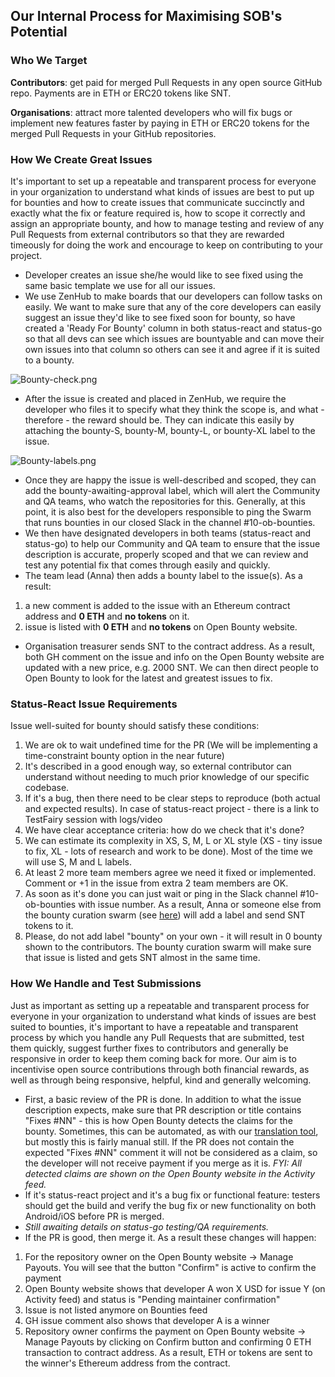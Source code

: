 ## Our Internal Process for Maximising SOB's Potential

### Who We Target

**Contributors**: get paid for merged Pull Requests in any open source
GitHub repo. Payments are in ETH or ERC20 tokens like SNT.

**Organisations**: attract more talented developers who will fix bugs or
implement new features faster by paying in ETH or ERC20 tokens for the
merged Pull Requests in your GitHub repositories.

### How We Create Great Issues

It's important to set up a repeatable and transparent process for
everyone in your organization to understand what kinds of issues are
best to put up for bounties and how to create issues that communicate
succinctly and exactly what the fix or feature required is, how to scope
it correctly and assign an appropriate bounty, and how to manage testing
and review of any Pull Requests from external contributors so that they
are rewarded timeously for doing the work and encourage to keep on
contributing to your project.

  - Developer creates an issue she/he would like to see fixed using the
    same basic template we use for all our issues.
  - We use ZenHub to make boards that our developers can follow tasks on
    easily. We want to make sure that any of the core developers can
    easily suggest an issue they'd like to see fixed soon for bounty, so
    have created a 'Ready For Bounty' column in both status-react and
    status-go so that all devs can see which issues are bountyable and
    can move their own issues into that column so others can see it and
    agree if it is suited to a bounty.

![Bounty-check.png](Bounty-check.png "Bounty-check.png")

  - After the issue is created and placed in ZenHub, we require the
    developer who files it to specify what they think the scope is, and
    what - therefore - the reward should be. They can indicate this
    easily by attaching the bounty-S, bounty-M, bounty-L, or bounty-XL
    label to the issue.

![Bounty-labels.png](Bounty-labels.png "Bounty-labels.png")

  - Once they are happy the issue is well-described and scoped, they can
    add the bounty-awaiting-approval label, which will alert the
    Community and QA teams, who watch the repositories for this.
    Generally, at this point, it is also best for the developers
    responsible to ping the Swarm that runs bounties in our closed Slack
    in the channel \#10-ob-bounties.
  - We then have designated developers in both teams (status-react and
    status-go) to help our Community and QA team to ensure that the
    issue description is accurate, properly scoped and that we can
    review and test any potential fix that comes through easily and
    quickly.
  - The team lead (Anna) then adds a bounty label to the issue(s). As a
    result:

<!-- end list -->

1.  a new comment is added to the issue with an Ethereum contract
    address and **0 ETH** and **no tokens** on it.
2.  issue is listed with **0 ETH** and **no tokens** on Open Bounty
    website.

<!-- end list -->

  - Organisation treasurer sends SNT to the contract address. As a
    result, both GH comment on the issue and info on the Open Bounty
    website are updated with a new price, e.g. 2000 SNT. We can then
    direct people to Open Bounty to look for the latest and greatest
    issues to fix.

### **Status-React Issue Requirements**

Issue well-suited for bounty should satisfy these conditions:

1.  We are ok to wait undefined time for the PR (We will be implementing
    a time-constraint bounty option in the near future)
2.  It's described in a good enough way, so external contributor can
    understand without needing to much prior knowledge of our specific
    codebase.
3.  If it's a bug, then there need to be clear steps to reproduce (both
    actual and expected results). In case of status-react project -
    there is a link to TestFairy session with logs/video
4.  We have clear acceptance criteria: how do we check that it's done?
5.  We can estimate its complexity in XS, S, M, L or XL style (XS - tiny
    issue to fix, XL - lots of research and work to be done). Most of
    the time we will use S, M and L labels.
6.  At least 2 more team members agree we need it fixed or implemented.
    Comment or +1 in the issue from extra 2 team members are OK.
7.  As soon as it's done you can just wait or ping in the Slack channel
    \#10-ob-bounties with issue number. As a result, Anna or someone
    else from the bounty curation swarm (see
    [here](https://github.com/status-im/ideas/issues/10)) will add a
    label and send SNT tokens to it.
8.  Please, do not add label "bounty" on your own - it will result in 0
    bounty shown to the contributors. The bounty curation swarm will
    make sure that issue is listed and gets SNT almost in the same time.

### How We Handle and Test Submissions

Just as important as setting up a repeatable and transparent process for
everyone in your organization to understand what kinds of issues are
best suited to bounties, it's important to have a repeatable and
transparent process by which you handle any Pull Requests that are
submitted, test them quickly, suggest further fixes to contributors and
generally be responsive in order to keep them coming back for more. Our
aim is to incentivise open source contributions through both financial
rewards, as well as through being responsive, helpful, kind and
generally welcoming.

  - First, a basic review of the PR is done. In addition to what the
    issue description expects, make sure that PR description or title
    contains "Fixes \#NN" - this is how Open Bounty detects the claims
    for the bounty. Sometimes, this can be automated, as with our
    [translation tool](https://github.com/yenda/translation-checker),
    but mostly this is fairly manual still. If the PR does not contain
    the expected "Fixes \#NN" comment it will not be considered as a
    claim, so the developer will not receive payment if you merge as it
    is. *FYI: All detected claims are shown on the Open Bounty website
    in the Activity feed.*
  - If it's status-react project and it's a bug fix or functional
    feature: testers should get the build and verify the bug fix or new
    functionality on both Android/iOS before PR is merged.
  - *Still awaiting details on status-go testing/QA requirements.*
  - If the PR is good, then merge it. As a result these changes will
    happen:

<!-- end list -->

1.  For the repository owner on the Open Bounty website -\> Manage
    Payouts. You will see that the button "Confirm" is active to confirm
    the payment
2.  Open Bounty website shows that developer A won X USD for issue Y (on
    Activity feed) and status is "Pending maintainer confirmation"
3.  Issue is not listed anymore on Bounties feed
4.  GH issue comment also shows that developer A is a winner
5.  Repository owner confirms the payment on Open Bounty website -\>
    Manage Payouts by clicking on Confirm button and confirming 0 ETH
    transaction to contract address. As a result, ETH or tokens are sent
    to the winner's Ethereum address from the contract.